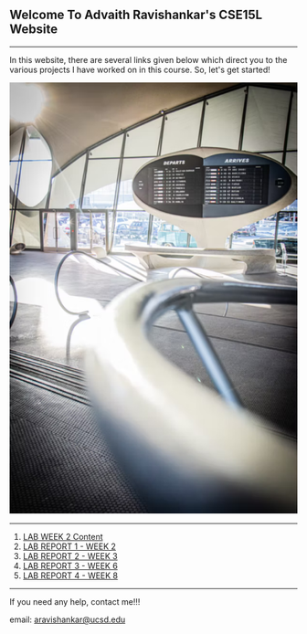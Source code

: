 ## Welcome To Advaith Ravishankar's CSE15L Website
***
In this website, there are several links given below which direct you to the various projects I have worked on in this course. So, let's get started!

![HomePageImage](./images/index/index_page.png)

***

1. [LAB WEEK 2 Content](https://advaithravishankar.github.io/cse15l-lab-reports/labs/lab-week-2.md.html)
2. [LAB REPORT 1 - WEEK 2](https://advaithravishankar.github.io/cse15l-lab-reports/pages/week-2-lab-report.html)
3. [LAB REPORT 2 - WEEK 3](https://advaithravishankar.github.io/cse15l-lab-reports/pages/lab_report_2.html)
4. [LAB REPORT 3 - WEEK 6](https://advaithravishankar.github.io/cse15l-lab-reports/pages/lab_report_3.html)
5. [LAB REPORT 4 - WEEK 8](https://advaithravishankar.github.io/cse15l-lab-reports/pages/lab_report_4.html)

***

If you need any help, contact me!!!

email: aravishankar@ucsd.edu
